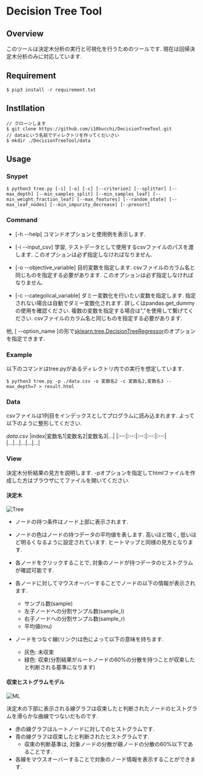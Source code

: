 # Decision Tree Tool

## Overview

このツールは決定木分析の実行と可視化を行うためのツールです.
現在は回帰決定木分析のみに対応しています.

## Requirement

```
$ pip3 install -r requirement.txt
```

## Instllation

```
// クローンします
$ git clone https://github.com/i10bucchi/DecisionTreeTool.git
// dataという名前でディレクトリを作ってくだいさい
$ mkdir ./DecisionTreeTool/data
```

## Usage

### Snypet

```
$ python3 tree.py [-i] [-o] [-c] [--criterion] [--splitter] [--max_depth] [--min_samples_split] [--min_samples_leaf] [--min_weight_fraction_leaf] [--max_features] [--random_state] [--max_leaf_nodes] [--min_impurity_decrease] [--presort]
```

### Command


- [-h --help]
    コマンドオプションと使用例を表示します.

- [-i --input_csv]
    学習, テストデータとして使用するcsvファイルのパスを渡します. このオプションは必ず指定しなければなりません.

- [-o --objective_variable]
    目的変数を指定します. csvファイルのカラム名と同じものを指定する必要があります. このオプションは必ず指定しなければなりません.

- [-c --categolical_variable]
    ダミー変数化を行いたい変数を指定します. 指定されない場合は自動でダミー変数化されます. 詳しくはpandas.get_dummyの使用を確認ください. 複数の変数を指定する場合は","を使用して繋げてください. csvファイルのカラム名と同じものを指定する必要があります.

他, [ --option_name ]の形で[sklearn.tree.DecisionTreeRegressor](https://scikit-learn.org/stable/modules/generated/sklearn.tree.DecisionTreeRegressor.html)のオプションを指定できます. 

### Example

以下のコマンドはtree.pyがあるディレクトリ内での実行を想定しています.

```
$ python3 tree.py -p ./data.csv -o 変数名2 -c 変数名2,変数名3 --max_depth=7 > result.html
```

### Data

csvファイルは1列目をインデックスとしてプログラムに読み込まれます. よって以下のように整形してください.

_data.csv_
|index|変数名1|変数名2|変数名3|...|
|:--:|:--:|:--:|:--:|:--:|
|...|...|...|...|...|

### View

決定木分析結果の見方を説明します. -pオプションを指定してhtmlファイルを作成した方はブラウザにてファイルを開いてください.

#### 決定木

![Tree](https://user-images.githubusercontent.com/22851828/61286708-5882a700-a7fe-11e9-8fc3-f82fbf020e2c.png)

- ノードの持つ条件はノード上部に表示されます.

- ノードの色はノードの持つデータの平均値を表します. 高いほど暗く, 低いほど明るくなるように設定されています. ヒートマップと同様の見方となります.

- 各ノードをクリックすることで, 対象のノードが持つデータのヒストグラムが確認可能です.

- 各ノードに対してマウスオーバーすることでノードの以下の情報が表示されます.
    - サンプル数(sample)
    - 左子ノードへの分割サンプル数(sample_l)
    - 右子ノードへの分割サンプル数(sample_r)
    - 平均値(mu)

- ノードをつなぐ線(リンク)は色によって以下の意味を持ちます.
    - 灰色: 未収束
    - 緑色: 収束(分割結果がルートノードの60%の分散を持つことが収束したと判断される基準になります)

#### 収束ヒストグラムモデル

![ML](https://user-images.githubusercontent.com/22851828/61286207-59ff9f80-a7fd-11e9-867b-85d740cd44bb.png)

決定木の下部に表示される線グラフは収束したと判断されたノードのヒストグラムを滑らかな曲線でつないだものです.

- 赤の線グラフはルートノードに対してのヒストグラムです.
- 青の線グラフは収束したと判断されたヒストグラムです.
    - 収束の判断基準は, 対象ノードの分散が親ノードの分散の60%以下であることです.
- 各線をマウスオーバーすることで対象のノード情報を表示することができます.